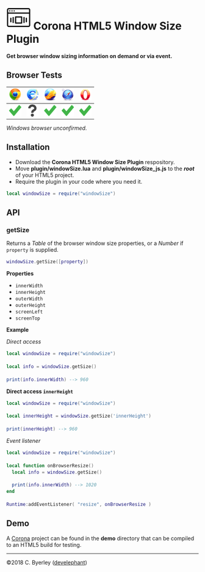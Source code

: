 # ![logo](icons/logo.png) Corona HTML5 Window Size Plugin

__Get browser window sizing information on demand or via event.__

## Browser Tests

|![chrome](icons/chrome.png)|![ie](icons/ie.png)|![firefox](icons/firefox.png)|![safari](icons/safari.png)|![opera](icons/opera.png)|
|---------------------------|-------------------|-----------------------------|---------------------------|-------------------------|
|![pass](icons/pass.png)|![untested](icons/untested.png)|![pass](icons/pass.png)|![pass](icons/pass.png)|![untested](icons/pass.png)|


_Windows browser unconfirmed._

## Installation

 - Download the __Corona HTML5 Window Size Plugin__ respository.
 - Move __plugin/windowSize.lua__ and __plugin/windowSize_js.js__ to the ___root___ of your HTML5 project.
 - Require the plugin in your code where you need it.

```lua
local windowSize = require("windowSize")
```

## API

### getSize

Returns a _Table_ of the browser window size properties, or a _Number_ if `property` is supplied.

```lua
windowSize.getSize([property])
```

__Properties__

 - `innerWidth`
 - `innerHeight`
 - `outerWidth`
 - `outerHeight`
 - `screenLeft`
 - `screenTop`

__Example__

_Direct access_

```lua
local windowSize = require("windowSize")

local info = windowSize.getSize()

print(info.innerWidth) --> 960
```

__Direct access `innerHeight`__

```lua
local windowSize = require("windowSize")

local innerHeight = windowSize.getSize('innerHeight')

print(innerHeight) --> 960
```

_Event listener_

```lua
local windowSize = require("windowSize")

local function onBrowserResize()
  local info = windowSize.getSize()

  print(info.innerWidth) --> 1020
end

Runtime:addEventListener( "resize", onBrowserResize )
```

## Demo

A [Corona](https://coronalabs.com) project can be found in the __demo__ directory that can be compiled to an HTML5 build for testing.

---

&copy;2018 C. Byerley ([develephant](https://develephant.com))